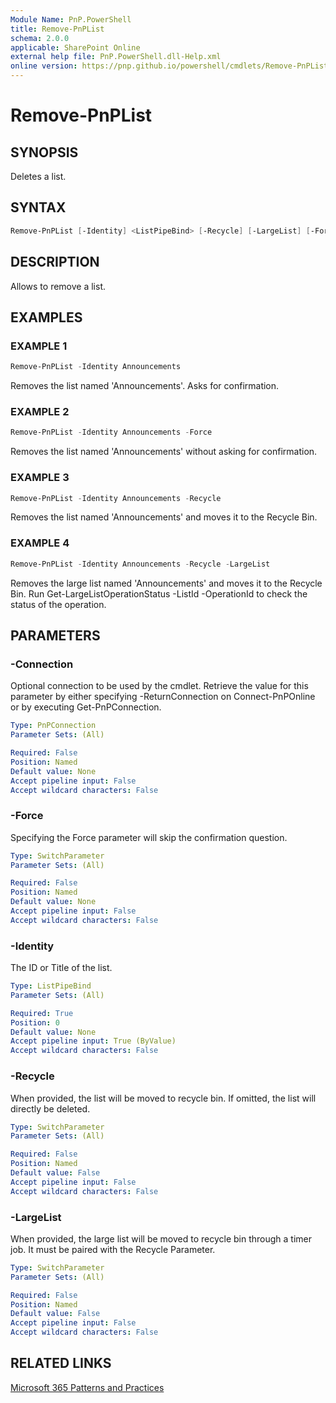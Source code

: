```yaml
---
Module Name: PnP.PowerShell
title: Remove-PnPList
schema: 2.0.0
applicable: SharePoint Online
external help file: PnP.PowerShell.dll-Help.xml
online version: https://pnp.github.io/powershell/cmdlets/Remove-PnPList.html
---
```

 
# Remove-PnPList

## SYNOPSIS
Deletes a list.

## SYNTAX

```powershell
Remove-PnPList [-Identity] <ListPipeBind> [-Recycle] [-LargeList] [-Force] [-Connection <PnPConnection>]
```

## DESCRIPTION

Allows to remove a list.

## EXAMPLES

### EXAMPLE 1
```powershell
Remove-PnPList -Identity Announcements
```

Removes the list named 'Announcements'. Asks for confirmation.

### EXAMPLE 2
```powershell
Remove-PnPList -Identity Announcements -Force
```

Removes the list named 'Announcements' without asking for confirmation.

### EXAMPLE 3
```powershell
Remove-PnPList -Identity Announcements -Recycle
```

Removes the list named 'Announcements' and moves it to the Recycle Bin.

### EXAMPLE 4
```powershell
Remove-PnPList -Identity Announcements -Recycle -LargeList
```

Removes the large list named 'Announcements' and moves it to the Recycle Bin.
Run Get-LargeListOperationStatus -ListId <ListId> -OperationId <OperationId> to check the status of the operation.

## PARAMETERS

### -Connection
Optional connection to be used by the cmdlet. Retrieve the value for this parameter by either specifying -ReturnConnection on Connect-PnPOnline or by executing Get-PnPConnection.

```yaml
Type: PnPConnection
Parameter Sets: (All)

Required: False
Position: Named
Default value: None
Accept pipeline input: False
Accept wildcard characters: False
```

### -Force
Specifying the Force parameter will skip the confirmation question.

```yaml
Type: SwitchParameter
Parameter Sets: (All)

Required: False
Position: Named
Default value: None
Accept pipeline input: False
Accept wildcard characters: False
```

### -Identity
The ID or Title of the list.

```yaml
Type: ListPipeBind
Parameter Sets: (All)

Required: True
Position: 0
Default value: None
Accept pipeline input: True (ByValue)
Accept wildcard characters: False
```

### -Recycle
When provided, the list will be moved to recycle bin. If omitted, the list will directly be deleted.

```yaml
Type: SwitchParameter
Parameter Sets: (All)

Required: False
Position: Named
Default value: False
Accept pipeline input: False
Accept wildcard characters: False
```

### -LargeList
When provided, the large list will be moved to recycle bin through a timer job. It must be paired with the Recycle Parameter.

```yaml
Type: SwitchParameter
Parameter Sets: (All)

Required: False
Position: Named
Default value: False
Accept pipeline input: False
Accept wildcard characters: False
```

## RELATED LINKS

[Microsoft 365 Patterns and Practices](https://aka.ms/m365pnp)